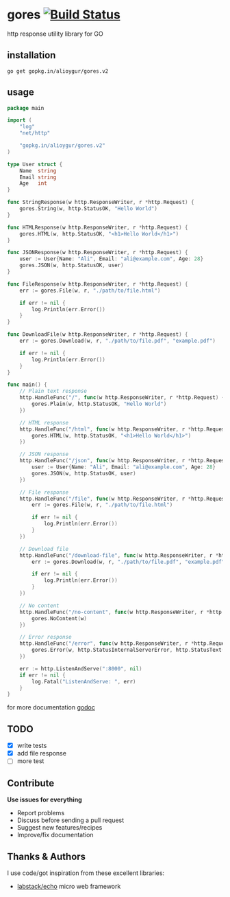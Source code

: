 # gores [![Build Status](https://travis-ci.org/alioygur/gores.svg?branch=master)](https://travis-ci.org/alioygur/gores)

http response utility library for GO


## installation

`go get gopkg.in/alioygur/gores.v2`


## usage

```go
package main

import (
	"log"
	"net/http"

	"gopkg.in/alioygur/gores.v2"
)

type User struct {
	Name  string
	Email string
	Age   int
}

func StringResponse(w http.ResponseWriter, r *http.Request) {
	gores.String(w, http.StatusOK, "Hello World")
}

func HTMLResponse(w http.ResponseWriter, r *http.Request) {
	gores.HTML(w, http.StatusOK, "<h1>Hello World</h1>")
}

func JSONResponse(w http.ResponseWriter, r *http.Request) {
	user := User{Name: "Ali", Email: "ali@example.com", Age: 28}
	gores.JSON(w, http.StatusOK, user)
}

func FileResponse(w http.ResponseWriter, r *http.Request) {
	err := gores.File(w, r, "./path/to/file.html")

	if err != nil {
		log.Println(err.Error())
	}
}

func DownloadFile(w http.ResponseWriter, r *http.Request) {
	err := gores.Download(w, r, "./path/to/file.pdf", "example.pdf")

	if err != nil {
		log.Println(err.Error())
	}
}

func main() {
	// Plain text response
	http.HandleFunc("/", func(w http.ResponseWriter, r *http.Request) {
		gores.Plain(w, http.StatusOK, "Hello World")
	})

	// HTML response
	http.HandleFunc("/html", func(w http.ResponseWriter, r *http.Request) {
		gores.HTML(w, http.StatusOK, "<h1>Hello World</h1>")
	})

	// JSON response
	http.HandleFunc("/json", func(w http.ResponseWriter, r *http.Request) {
		user := User{Name: "Ali", Email: "ali@example.com", Age: 28}
		gores.JSON(w, http.StatusOK, user)
	})

	// File response
	http.HandleFunc("/file", func(w http.ResponseWriter, r *http.Request) {
		err := gores.File(w, r, "./path/to/file.html")

		if err != nil {
			log.Println(err.Error())
		}
	})

	// Download file
	http.HandleFunc("/download-file", func(w http.ResponseWriter, r *http.Request) {
		err := gores.Download(w, r, "./path/to/file.pdf", "example.pdf")

		if err != nil {
			log.Println(err.Error())
		}
	})

	// No content
	http.HandleFunc("/no-content", func(w http.ResponseWriter, r *http.Request) {
		gores.NoContent(w)
	})

	// Error response
	http.HandleFunc("/error", func(w http.ResponseWriter, r *http.Request) {
		gores.Error(w, http.StatusInternalServerError, http.StatusText(http.StatusInternalServerError))
	})

	err := http.ListenAndServe(":8000", nil)
	if err != nil {
		log.Fatal("ListenAndServe: ", err)
	}
}
```

for more documentation [godoc](https://godoc.org/github.com/alioygur/gores)

## TODO

- [x] write tests
- [x] add file response
- [ ] more test

## Contribute

**Use issues for everything**

- Report problems
- Discuss before sending a pull request
- Suggest new features/recipes
- Improve/fix documentation

## Thanks & Authors

I use code/got inspiration from these excellent libraries:

- [labstack/echo](https://github.com/labstack/echo) micro web framework
